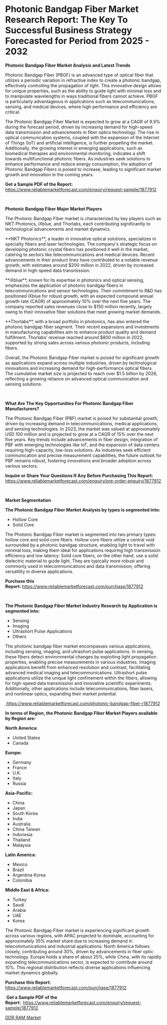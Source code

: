 <p><h1>Photonic Bandgap Fiber Market Research Report: The Key To Successful Business Strategy Forecasted for Period from 2025 - 2032</h1></p><p><strong>Photonic Bandgap Fiber Market Analysis and Latest Trends</strong></p>
<p><p>Photonic Bandgap Fiber (PBGF) is an advanced type of optical fiber that utilizes a periodic variation in refractive index to create a photonic bandgap, effectively controlling the propagation of light. This innovative design allows for unique properties, such as the ability to guide light with minimal loss and to manipulate wavelengths in ways traditional fibers cannot achieve. PBGF is particularly advantageous in applications such as telecommunications, sensing, and medical devices, where high performance and efficiency are critical.</p><p>The Photonic Bandgap Fiber Market is expected to grow at a CAGR of 9.9% during the forecast period, driven by increasing demand for high-speed data transmission and advancements in fiber optics technology. The rise in optical communication systems, coupled with the expansion of the Internet of Things (IoT) and artificial intelligence, is further propelling the market. Additionally, the growing interest in emerging applications, such as biomedical therapies and environmental monitoring, indicates a shift towards multifunctional photonic fibers. As industries seek solutions to enhance performance and reduce energy consumption, the adoption of Photonic Bandgap Fibers is poised to increase, leading to significant market growth and innovation in the coming years.</p></p>
<p><strong>Get a Sample PDF of the Report:&nbsp;</strong> <a href="https://www.reliablemarketforecast.com/enquiry/request-sample/1877912?utm_campaign=2754&utm_medium=2&utm_source=Github&utm_content=ia&utm_term=06042025&utm_id=photonic-bandgap-fiber">https://www.reliablemarketforecast.com/enquiry/request-sample/1877912</a></p>
<p>&nbsp;</p>
<p><strong>Photonic Bandgap Fiber Major Market Players</strong></p>
<p><p>The Photonic Bandgap Fiber market is characterized by key players such as NKT Photonics, iXblue, and Thorlabs, each contributing significantly to technological advancements and market dynamics.</p><p>**NKT Photonics**, a leader in innovative optical solutions, specializes in specialty fibers and laser technologies. The company's strategic focus on developing photonic crystal fibers has positioned it well in the market, catering to sectors like telecommunications and medical devices. Recent advancements in their product lines have contributed to a notable revenue growth, with estimates around $200 million in 2022, driven by increased demand in high-speed data transmission.</p><p>**iXblue**, known for its expertise in photonics and optical sensing, emphasizes the application of photonic bandgap fibers in telecommunications and sensor technologies. Their commitment to R&D has positioned iXblue for robust growth, with an expected compound annual growth rate (CAGR) of approximately 10% over the next five years. The company reported sales revenues close to $150 million recently, largely owing to their innovative fiber solutions that meet growing market demands.</p><p>**Thorlabs**, with a broad portfolio in photonics, has also entered the photonic bandgap fiber segment. Their recent expansions and investments in manufacturing capabilities aim to enhance product quality and demand fulfillment. Thorlabs’ revenue reached around $800 million in 2022, supported by strong sales across various photonic products, including fibers.</p><p>Overall, the Photonic Bandgap Fiber market is poised for significant growth as applications expand across multiple industries, driven by technological innovations and increasing demand for high-performance optical fibers. The cumulative market size is projected to reach over $1.5 billion by 2026, reflecting a growing reliance on advanced optical communication and sensing solutions.</p></p>
<p>&nbsp;</p>
<p><strong>What Are The Key Opportunities For Photonic Bandgap Fiber Manufacturers?</strong></p>
<p><p>The Photonic Bandgap Fiber (PBF) market is poised for substantial growth, driven by increasing demand in telecommunications, medical applications, and sensing technologies. In 2023, the market was valued at approximately USD 100 million and is projected to grow at a CAGR of 15% over the next five years. Key trends include advancements in fiber design, integration of PBF with emerging technologies like IoT, and the expansion of data centers requiring high-capacity, low-loss solutions. As industries seek efficient communication and precise measurement capabilities, the future outlook for PBF remains robust, fostering innovations and broader adoption across various sectors.</p></p>
<p><strong>Inquire or Share Your Questions If Any Before Purchasing This Report:</strong> <a href="https://www.reliablemarketforecast.com/enquiry/pre-order-enquiry/1877912?utm_campaign=2754&utm_medium=2&utm_source=Github&utm_content=ia&utm_term=06042025&utm_id=photonic-bandgap-fiber">https://www.reliablemarketforecast.com/enquiry/pre-order-enquiry/1877912</a></p>
<p>&nbsp;</p>
<p><strong>Market Segmentation</strong></p>
<p><strong>The Photonic Bandgap Fiber Market Analysis by types is segmented into:</strong></p>
<p><ul><li>Hollow Core</li><li>Solid Core</li></ul></p>
<p><p>The Photonic Bandgap Fiber market is segmented into two primary types: hollow core and solid core fibers. Hollow core fibers utilize a central void surrounded by a photonic bandgap structure, enabling light to travel with minimal loss, making them ideal for applications requiring high transmission efficiency and low latency. Solid core fibers, on the other hand, use a solid dielectric material to guide light. They are typically more robust and commonly used in telecommunications and data transmission, offering versatility in diverse applications.</p></p>
<p><strong>Purchase this Report:&nbsp;</strong><a href="https://www.reliablemarketforecast.com/purchase/1877912?utm_campaign=2754&utm_medium=2&utm_source=Github&utm_content=ia&utm_term=06042025&utm_id=photonic-bandgap-fiber">https://www.reliablemarketforecast.com/purchase/1877912</a></p>
<p>&nbsp;</p>
<p><strong>The Photonic Bandgap Fiber Market Industry Research by Application is segmented into:</strong></p>
<p><ul><li>Sensing</li><li>Imaging</li><li>Ultrashort Pulse Applications</li><li>Others</li></ul></p>
<p><p>The photonic bandgap fiber market encompasses various applications, including sensing, imaging, and ultrashort pulse applications. In sensing, these fibers detect environmental changes by exploiting light propagation properties, enabling precise measurements in various industries. Imaging applications benefit from enhanced resolution and contrast, facilitating advanced medical imaging and telecommunications. Ultrashort pulse applications utilize the unique light confinement within the fibers, allowing for high-speed data transmission and innovative scientific experiments. Additionally, other applications include telecommunications, fiber lasers, and nonlinear optics, expanding their market potential.</p></p>
<p><a href="https://www.reliablemarketforecast.com/photonic-bandgap-fiber-r1877912?utm_campaign=2754&utm_medium=2&utm_source=Github&utm_content=ia&utm_term=06042025&utm_id=photonic-bandgap-fiber">&nbsp;https://www.reliablemarketforecast.com/photonic-bandgap-fiber-r1877912</a></p>
<p><strong>In terms of Region, the Photonic Bandgap Fiber Market Players available by Region are:</strong></p>
<p>
    <p> <strong> North America: </strong>
        <ul>
            <li>United States</li>
            <li>Canada</li>
        </ul>
        </p> 
    <p> <strong> Europe: </strong>
        <ul>
            <li>Germany</li>
            <li>France</li>
            <li>U.K.</li>
            <li>Italy</li>
            <li>Russia</li>
        </ul>
        </p> 
    <p> <strong> Asia-Pacific: </strong>
        <ul>
            <li>China</li>
            <li>Japan</li>
            <li>South Korea</li>
            <li>India</li>
            <li>Australia</li>
            <li>China Taiwan</li>
            <li>Indonesia</li>
            <li>Thailand</li>
            <li>Malaysia</li>
        </ul>
        </p> 
    <p> <strong> Latin America: </strong>
        <ul>
            <li>Mexico</li>
            <li>Brazil</li>
            <li>Argentina Korea</li>
            <li>Colombia</li>
        </ul>
        </p> 
    <p> <strong> Middle East & Africa: </strong>
        <ul>
            <li>Turkey</li>
            <li>Saudi</li>
            <li>Arabia</li>
            <li>UAE</li>
            <li>Korea</li>
        </ul>
    </p>
    </p>
<p><p>The Photonic Bandgap Fiber market is experiencing significant growth across various regions, with APAC projected to dominate, accounting for approximately 35% market share due to increasing demand in telecommunications and industrial applications. North America follows closely, contributing around 30%, driven by advancements in fiber optic technology. Europe holds a share of about 25%, while China, with its rapidly expanding telecommunications sector, is expected to contribute around 10%. This regional distribution reflects diverse applications influencing market dynamics globally.</p></p>
<p><strong>Purchase this Report: </strong><a href="https://www.reliablemarketforecast.com/purchase/1877912?utm_campaign=2754&utm_medium=2&utm_source=Github&utm_content=ia&utm_term=06042025&utm_id=photonic-bandgap-fiber">https://www.reliablemarketforecast.com/purchase/1877912</a></p>
<p>&nbsp;<strong>Get a Sample PDF of the Report:&nbsp;&nbsp;</strong><a href="https://www.reliablemarketforecast.com/enquiry/request-sample/1877912?utm_campaign=2754&utm_medium=2&utm_source=Github&utm_content=ia&utm_term=06042025&utm_id=photonic-bandgap-fiber">https://www.reliablemarketforecast.com/enquiry/request-sample/1877912</a></p>
<p><strong></strong></p>
<p><p><a href="https://github.com/salodipura00/Market-Research-Report-List-1/blob/main/ddr-ram-market.md?utm_campaign=2754&utm_medium=2&utm_source=Github&utm_content=ia&utm_term=06042025&utm_id=photonic-bandgap-fiber">DDR RAM Market</a></p></p>